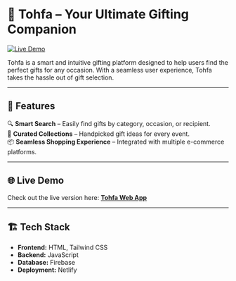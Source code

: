 # 🎁 Tohfa – Your Ultimate Gifting Companion  

[![Live Demo](https://img.shields.io/badge/Live-Demo-green)](https://tohfa-web.netlify.app/)  

Tohfa is a smart and intuitive gifting platform designed to help users find the perfect gifts for any occasion. With a seamless user experience, Tohfa takes the hassle out of gift selection.  

---

## 🚀 Features  

🔍 **Smart Search** – Easily find gifts by category, occasion, or recipient.  
🎁 **Curated Collections** – Handpicked gift ideas for every event.  
📦 **Seamless Shopping Experience** – Integrated with multiple e-commerce platforms.  

---

## 🌐 Live Demo  

Check out the live version here: **[Tohfa Web App](https://tohfa-web.netlify.app/)**  

---
## 🏗️ Tech Stack  

- **Frontend:** HTML, Tailwind CSS  
- **Backend:** JavaScript 
- **Database:** Firebase   
- **Deployment:** Netlify  
